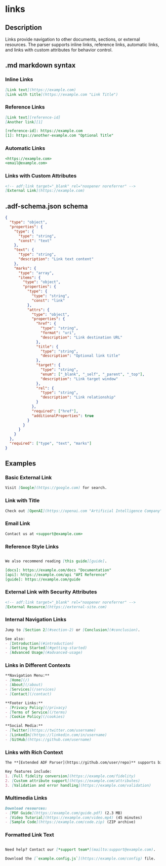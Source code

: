 # links

## Description

Links provide navigation to other documents, sections, or external resources. The parser supports inline links, reference links, automatic links, and links with custom attributes for behavior control.

## .md markdown syntax

### Inline Links
```markdown
[Link text](https://example.com)
[Link with title](https://example.com "Link Title")
```

### Reference Links
```markdown
[Link text][reference-id]
[Another link][1]

[reference-id]: https://example.com
[1]: https://another-example.com "Optional Title"
```

### Automatic Links
```markdown
<https://example.com>
<email@example.com>
```

### Links with Custom Attributes
```markdown
<!-- adf:link target="_blank" rel="noopener noreferrer" -->
[External Link](https://example.com)
```

## .adf-schema.json schema

```json
{
  "type": "object",
  "properties": {
    "type": {
      "type": "string",
      "const": "text"
    },
    "text": {
      "type": "string",
      "description": "Link text content"
    },
    "marks": {
      "type": "array",
      "items": {
        "type": "object",
        "properties": {
          "type": {
            "type": "string",
            "const": "link"
          },
          "attrs": {
            "type": "object",
            "properties": {
              "href": {
                "type": "string",
                "format": "uri",
                "description": "Link destination URL"
              },
              "title": {
                "type": "string",
                "description": "Optional link title"
              },
              "target": {
                "type": "string",
                "enum": ["_blank", "_self", "_parent", "_top"],
                "description": "Link target window"
              },
              "rel": {
                "type": "string",
                "description": "Link relationship"
              }
            },
            "required": ["href"],
            "additionalProperties": true
          }
        }
      }
    }
  },
  "required": ["type", "text", "marks"]
}
```

## Examples

### Basic External Link
```markdown
Visit [Google](https://google.com) for search.
```

### Link with Title
```markdown
Check out [OpenAI](https://openai.com "Artificial Intelligence Company") for AI research.
```

### Email Link
```markdown
Contact us at <support@example.com>
```

### Reference Style Links
```markdown

We also recommend reading [this guide][guide].

[docs]: https://example.com/docs "Documentation"
[api]: https://example.com/api "API Reference"  
[guide]: https://example.com/guide
```

### External Link with Security Attributes
```markdown
<!-- adf:link target="_blank" rel="noopener noreferrer" -->
[External Resource](https://external-site.com)
```

### Internal Navigation Links
```markdown
Jump to [Section 2](#section-2) or [Conclusion](#conclusion).

See also:
- [Introduction](#introduction)
- [Getting Started](#getting-started)
- [Advanced Usage](#advanced-usage)
```

### Links in Different Contexts
```markdown
**Navigation Menu:**
- [Home](/)
- [About](/about)
- [Services](/services)
- [Contact](/contact)

**Footer Links:**
- [Privacy Policy](/privacy)
- [Terms of Service](/terms)
- [Cookie Policy](/cookies)

**Social Media:**
- [Twitter](https://twitter.com/username)
- [LinkedIn](https://linkedin.com/in/username)
- [GitHub](https://github.com/username)
```

### Links with Rich Context
```markdown
The **[Extended ADF Parser](https://github.com/user/repo)** supports bidirectional conversion between *[Atlassian Document Format](https://developer.atlassian.com/cloud/jira/platform/apis/document/structure/)* and Markdown.

Key features include:
1. [Full fidelity conversion](https://example.com/fidelity)
2. [Custom attribute support](https://example.com/attributes)
3. [Validation and error handling](https://example.com/validation)
```

### Multimedia Links
```markdown
Download resources:
- [PDF Guide](https://example.com/guide.pdf) (2.3 MB)
- [Video Tutorial](https://example.com/video.mp4) (45 minutes)
- [Sample Code](https://example.com/code.zip) (ZIP archive)
```

### Formatted Link Text
```markdown

Need help? Contact our [*support team*](mailto:support@example.com).

Download the [`example.config.js`](https://example.com/config) file.
```